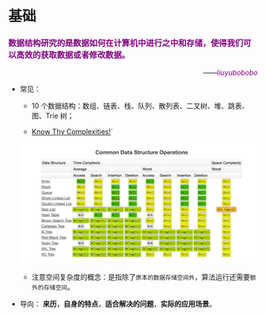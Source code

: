 # 基础

<h3 style="color: purple;">数据结构研究的是数据如何在计算机中进行之中和存储，使得我们可以高效的获取数据或者修改数据。</h3>
<p style="direction: rtl;"><span><i style="color: purple;">liuyubobobo</i></span><span>——</span></p>

- 常见：

  - 10 个数据结构：数组、链表、栈、队列、散列表、二叉树、堆、跳表、图、Trie 树；

  - [Know Thy Complexities!](http://www.bigocheatsheet.com/)`

  ![](../../.imgs/know_thy_complexities.png)

  - 注意空间复杂度的概念：是指除了`原本的数据存储空间外`，算法运行还需要`额外的存储空间`。

- 导向：
  **来历**，**自身的特点**，**适合解决的问题**，**实际的应用场景**。